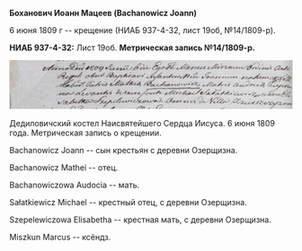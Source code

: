 **Боханович Иоанн Мацеев (Bachanowicz Joann)**

6 июня 1809 г -- крещение (НИАБ 937-4-32, лист 19об, №14/1809-р).

**НИАБ 937-4-32:** Лист 19об. **Метрическая запись №14/1809-р.**

![](./media/7e62c7ac967224aba4e9dfd9ebd22e272ac41095.png)

Дедиловичский костел Наисвятейшего Сердца Иисуса. 6 июня 1809 года.
Метрическая запись о крещении.

Bachanowicz Joann -- сын крестьян с деревни Озерщизна.

Bachanowicz Mathei -- отец.

Bachanowiczowa Audocia -- мать.

Sałatkiewicz Michael -- крестный отец, с деревни Озерщизна.

Szepelewiczowa Elisabetha -- крестная мать, с деревни Озерщизна.

Miszkun Marcus -- ксёндз.
